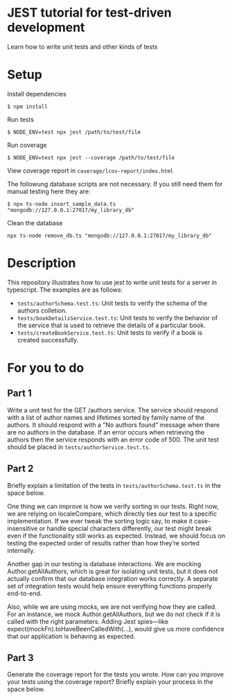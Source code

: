 # JEST tutorial for test-driven development
Learn how to write unit tests and other kinds of tests

# Setup

Install dependencies

`$ npm install`

Run tests

`$ NODE_ENV=test npx jest /path/to/test/file`

Run coverage

`$ NODE_ENV=test npx jest --coverage /path/to/test/file`

View coverage report in `coverage/lcov-report/index.html`

The followung database scripts are not necessary. If you still need
them for manual testing here they are:

`$ npx ts-node insert_sample_data.ts "mongodb://127.0.0.1:27017/my_library_db"`

Clean the database

`npx ts-node remove_db.ts "mongodb://127.0.0.1:27017/my_library_db"`

# Description

This repository illustrates how to use jest to write unit tests 
for a server in typescript. The examples are as follows:

- `tests/authorSchema.test.ts`: Unit tests to verify the schema of the authors colletion. 
- `tests/bookDetailsService.test.ts`: Unit tests to verify the behavior of the service that is used to retrieve the details of a particular book.
- `tests/createBookService.test.ts`: Unit tests to verify if a book is created successfully.

# For you to do

## Part 1

Write a unit test for the GET /authors service. 
The service should respond with a list of author names and lifetimes sorted by family name of the authors. It should respond
with a "No authors found" message when there are no authors in the database. If an error occurs when retrieving the authors then the
service responds with an error code of 500. The unit test
should be placed in `tests/authorService.test.ts`.

## Part 2

Briefly explain a limitation of the tests in `tests/authorSchema.test.ts` in the space below.

One thing we can improve is how we verify sorting in our tests. Right now, we are relying on localeCompare, which directly ties our test to a specific implementation. If we ever tweak the sorting logic say, to make it case-insensitive or handle special characters differently, our test might break even if the functionality still works as expected. Instead, we should focus on testing the expected order of results rather than how they’re sorted internally.

Another gap in our testing is database interactions. We are mocking Author.getAllAuthors, which is great for isolating unit tests, but it does not actually confirm that our database integration works correctly. A separate set of integration tests would help ensure everything functions properly end-to-end.

Also, while we are using mocks, we are not verifying how they are called. For an instance, we mock Author.getAllAuthors, but we do not check if it is called with the right parameters. Adding Jest spies—like expect(mockFn).toHaveBeenCalledWith(...), would give us more confidence that our application is behaving as expected.

## Part 3

Generate the coverage report for the tests you wrote. How can you improve
your tests using the coverage report? Briefly explain your 
process in the space below.